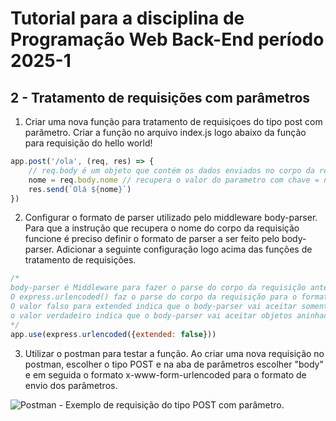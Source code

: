 # Tutorial para a disciplina de Programação Web Back-End período 2025-1

## 2 - Tratamento de requisições com parâmetros

1. Criar uma nova função para tratamento de requisiçoes do tipo post com parâmetro.
Criar a função no arquivo index.js logo abaixo da função para requisição do hello world!

```javascript
app.post('/ola', (req, res) => {
    // req.body é um objeto que contém os dados enviados no corpo da requisição
    nome = req.body.nome // recupera o valor do parametro com chave = nome
    res.send(`Olá ${nome}`)
})
```

2. Configurar o formato de parser utilizado pelo middleware body-parser.
Para que a instrução que recupera o nome do corpo da requisição funcione é preciso definir o formato de parser a ser feito pelo body-parser.
Adicionar a seguinte configuração logo acima das funções de tratamento de requisições.

```javascript
/*
body-parser é Middleware para fazer o parse do corpo da requisição antes de utilizarmos o req.body.
O express.urlencoded() faz o parse do corpo da requisição para o formato URL-encoded.
O valor falso para extended indica que o body-parser vai aceitar somente strings e arrays, enquanto
o valor verdadeiro indica que o body-parser vai aceitar objetos aninhados ou qualquer outro tipo.
*/
app.use(express.urlencoded({extended: false}))
```

3. Utilizar o postman para testar a função.
Ao criar uma nova requisição no postman, escolher o tipo POST e na aba de parâmetros escolher "body" e em seguida o formato
x-www-form-urlencoded para o formato de envio dos parâmetros.

![Postman - Exemplo de requisição do tipo POST com parâmetro.](https://lh3.googleusercontent.com/d/1MerylzOrFyJIULJT4cG5PR_WygxMjheC=s900?authuser=0 "Requisição com Postman")
